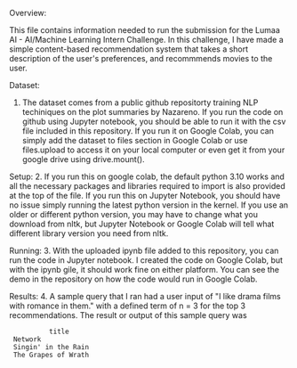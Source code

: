 Overview: 

This file contains information needed to run the submission for the Lumaa AI - AI/Machine Learning Intern Challenge. In this challenge, I have
made a simple content-based recommendation system that takes a short description of the user's preferences, and recommmends movies to the user.

Dataset:
1. The dataset comes from a public github repositorty training NLP techiniques on the plot summaries by Nazareno. If you run the code on github
   using Jupyter notebook, you should be able to run it with the csv file included in this repository. If you run it on Google Colab, you can simply
   add the dataset to files section in Google Colab or use files.upload to access it on your local computer or even get it from your google drive
   using drive.mount().

Setup:
2. If you run this on google colab, the default python 3.10 works and all the necessary packages and libraries required to import is also provided
   at the top of the file. If you run this on Jupyter Notebook, you should have no issue simply running the latest python version in the kernel. If
   you use an older or different python version, you may have to change what you download from nltk, but Jupyter Notebook or Google Colab will tell
   what different library version you need from nltk. 

Running:
3. With the uploaded ipynb file added to this repository, you can run the code in Jupyter notebook. I created the code on Google Colab,
   but with the ipynb gile, it should work fine on either platform. You can see the demo in the repository on how the code would run in
   Google Colab.

Results:
4. A sample query that I ran had a user input of "I like drama films with romance in them." with a defined term of n = 3 for the top 3
recommendations. The result or output of this sample query was

              title
     Network
     Singin' in the Rain
     The Grapes of Wrath
